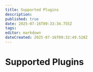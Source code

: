 ```yaml
---
title: Supported Plugins
description: 
published: true
date: 2025-07-16T09:33:34.755Z
tags: 
editor: markdown
dateCreated: 2025-07-16T09:32:49.528Z
---
```


# Supported Plugins


